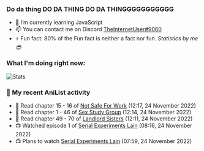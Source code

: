 ### Do da thing DO DA THING DO DA THINGGGGGGGGGGG

<!-- **TheInternetUser0/TheInternetUser0** is a ✨ _special_ ✨ repository because its `README.md` (this file) appears on your GitHub profile. -->


- 🌱 I’m currently learning JavaScript
- 📫 You can contact me on Discord [TheInternetUser#9060](https://discord.com/users/534117072796385300)
- ⚡ Fun fact: 80% of the Fun fact is neither a fact nor fun. _Statistics by me 😎_

### What I'm doing right now:
![Stats](https://discord.c99.nl/widget/theme-3/534117072796385300.png)

### 🌸 My recent AniList activity

<!-- ANILIST_ACTIVITY:start -->

-   📖 Read chapter 15 - 16 of [Not Safe For Work](https://anilist.co/manga/154190) (12:17, 24 November 2022)
-   📖 Read chapter 1 - 46 of [Sex Study Group](https://anilist.co/manga/145493) (12:14, 24 November 2022)
-   📖 Read chapter 49 - 70 of [Landlord Sisters](https://anilist.co/manga/138564) (12:11, 24 November 2022)
-   📺 Watched episode 1 of [Serial Experiments Lain](https://anilist.co/anime/339) (08:16, 24 November 2022)
-   📺 Plans to watch [Serial Experiments Lain](https://anilist.co/anime/339) (07:59, 24 November 2022)

<!-- ANILIST_ACTIVITY:end -->
